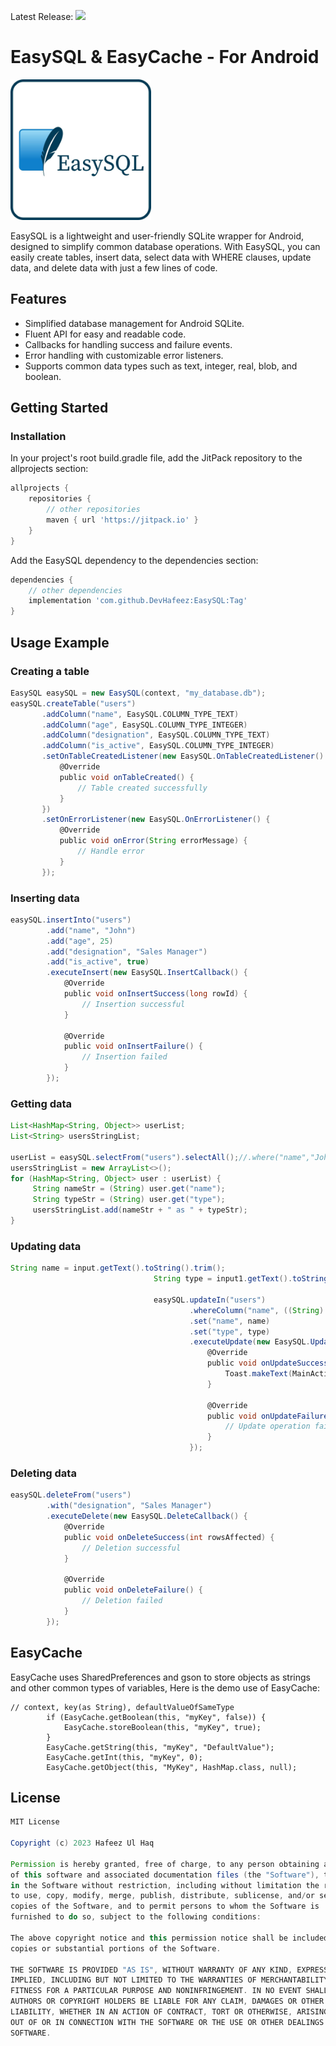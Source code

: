Latest Release: [![](https://jitpack.io/v/DevHafeez/EasySQL.svg)](https://jitpack.io/#DevHafeez/EasySQL)
# EasySQL & EasyCache - For Android

<img src="https://github.com/DevHafeez/EasySQL/blob/main/EasySQL/EasySQL.jpg" width="225px" height="225px" />

EasySQL is a lightweight and user-friendly SQLite wrapper for Android, designed to simplify common database operations. With EasySQL, you can easily create tables, insert data, select data with WHERE clauses, update data, and delete data with just a few lines of code.

## Features

- Simplified database management for Android SQLite.
- Fluent API for easy and readable code.
- Callbacks for handling success and failure events.
- Error handling with customizable error listeners.
- Supports common data types such as text, integer, real, blob, and boolean.

## Getting Started

### Installation

In your project's root build.gradle file, add the JitPack repository to the allprojects section:

```groovy
allprojects {
    repositories {
        // other repositories
        maven { url 'https://jitpack.io' }
    }
}
```

Add the EasySQL dependency to the dependencies section:

```groovy
dependencies {
    // other dependencies
    implementation 'com.github.DevHafeez:EasySQL:Tag'
}
```

## Usage Example
### Creating a table
 ```groovy
EasySQL easySQL = new EasySQL(context, "my_database.db");
easySQL.createTable("users")
        .addColumn("name", EasySQL.COLUMN_TYPE_TEXT)
        .addColumn("age", EasySQL.COLUMN_TYPE_INTEGER)
        .addColumn("designation", EasySQL.COLUMN_TYPE_TEXT)
        .addColumn("is_active", EasySQL.COLUMN_TYPE_INTEGER)
        .setOnTableCreatedListener(new EasySQL.OnTableCreatedListener() {
            @Override
            public void onTableCreated() {
                // Table created successfully
            }
        })
        .setOnErrorListener(new EasySQL.OnErrorListener() {
            @Override
            public void onError(String errorMessage) {
                // Handle error
            }
        });
```

### Inserting data

```groovy
easySQL.insertInto("users")
        .add("name", "John")
        .add("age", 25)
        .add("designation", "Sales Manager")
        .add("is_active", true)
        .executeInsert(new EasySQL.InsertCallback() {
            @Override
            public void onInsertSuccess(long rowId) {
                // Insertion successful
            }

            @Override
            public void onInsertFailure() {
                // Insertion failed
            }
        });
```

### Getting data

```groovy
List<HashMap<String, Object>> userList;
List<String> usersStringList;

userList = easySQL.selectFrom("users").selectAll();//.where("name","John");
usersStringList = new ArrayList<>();
for (HashMap<String, Object> user : userList) {
     String nameStr = (String) user.get("name");
     String typeStr = (String) user.get("type");
     usersStringList.add(nameStr + " as " + typeStr);
}
```

### Updating data

```groovy
String name = input.getText().toString().trim();
                                String type = input1.getText().toString().trim();

                                easySQL.updateIn("users")
                                        .whereColumn("name", ((String) adapter.getItem(i)).split(" as ")[0])
                                        .set("name", name)
                                        .set("type", type)
                                        .executeUpdate(new EasySQL.UpdateCallback() {
                                            @Override
                                            public void onUpdateSuccess(int rowsAffected) {
                                                Toast.makeText(MainActivity.this, "User updated!", Toast.LENGTH_SHORT).show();
                                            }

                                            @Override
                                            public void onUpdateFailure() {
                                                // Update operation failed
                                            }
                                        });
```

### Deleting data

```groovy
easySQL.deleteFrom("users")
        .with("designation", "Sales Manager")
        .executeDelete(new EasySQL.DeleteCallback() {
            @Override
            public void onDeleteSuccess(int rowsAffected) {
                // Deletion successful
            }

            @Override
            public void onDeleteFailure() {
                // Deletion failed
            }
        });
```
## EasyCache

EasyCache uses SharedPreferences and gson to store objects as strings and other common types of variables, Here is the demo use of EasyCache:

```grrovy
// context, key(as String), defaultValueOfSameType
        if (EasyCache.getBoolean(this, "myKey", false)) {
            EasyCache.storeBoolean(this, "myKey", true);
        }
        EasyCache.getString(this, "myKey", "DefaultValue");
        EasyCache.getInt(this, "myKey", 0);
        EasyCache.getObject(this, "MyKey", HashMap.class, null);
```

## License
```groovy
MIT License

Copyright (c) 2023 Hafeez Ul Haq

Permission is hereby granted, free of charge, to any person obtaining a copy
of this software and associated documentation files (the "Software"), to deal
in the Software without restriction, including without limitation the rights
to use, copy, modify, merge, publish, distribute, sublicense, and/or sell
copies of the Software, and to permit persons to whom the Software is
furnished to do so, subject to the following conditions:

The above copyright notice and this permission notice shall be included in all
copies or substantial portions of the Software.

THE SOFTWARE IS PROVIDED "AS IS", WITHOUT WARRANTY OF ANY KIND, EXPRESS OR
IMPLIED, INCLUDING BUT NOT LIMITED TO THE WARRANTIES OF MERCHANTABILITY,
FITNESS FOR A PARTICULAR PURPOSE AND NONINFRINGEMENT. IN NO EVENT SHALL THE
AUTHORS OR COPYRIGHT HOLDERS BE LIABLE FOR ANY CLAIM, DAMAGES OR OTHER
LIABILITY, WHETHER IN AN ACTION OF CONTRACT, TORT OR OTHERWISE, ARISING FROM,
OUT OF OR IN CONNECTION WITH THE SOFTWARE OR THE USE OR OTHER DEALINGS IN THE
SOFTWARE.
```
